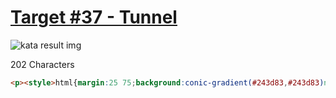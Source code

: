 # [Target #37 - Tunnel](https://cssbattle.dev/play/37)

![kata result img](https://cssbattle.dev/targets/37.png)

202 Characters

```HTML
<p><style>html{margin:25 75;background:conic-gradient(#243d83,#243d83)no-repeat#6592cf}html *{transform:rotate(15deg)}body{margin:50;padding:38 37 36 38;background:#6592cf}p{height:75;background:#243d83
```
